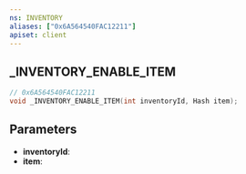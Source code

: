 ```yaml
---
ns: INVENTORY
aliases: ["0x6A564540FAC12211"]
apiset: client
---
```

## _INVENTORY_ENABLE_ITEM

```c
// 0x6A564540FAC12211
void _INVENTORY_ENABLE_ITEM(int inventoryId, Hash item);
```


## Parameters
* **inventoryId**:
* **item**: